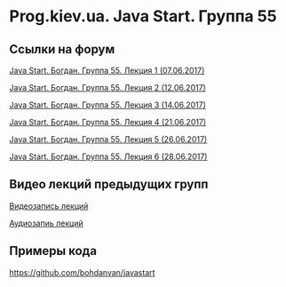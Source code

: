 Prog.kiev.ua. Java Start. Группа 55
===

## Cсылки на форум

[Java Start. Богдан. Группа 55. Лекция 1 (07.06.2017)](https://prog.kiev.ua/forum/index.php/topic,2955.0.html)

[Java Start. Богдан. Группа 55. Лекция 2 (12.06.2017)](https://prog.kiev.ua/forum/index.php/topic,2962.0.html)

[Java Start. Богдан. Группа 55. Лекция 3 (14.06.2017)](https://prog.kiev.ua/forum/index.php/topic,2968.0.html)

[Java Start. Богдан. Группа 55. Лекция 4 (21.06.2017)](https://prog.kiev.ua/forum/index.php/topic,2970.0.html)

[Java Start. Богдан. Группа 55. Лекция 5 (26.06.2017)](https://prog.kiev.ua/forum/index.php/topic,2988.0.html)

[Java Start. Богдан. Группа 55. Лекция 6 (28.06.2017)](https://prog.kiev.ua/forum/index.php/topic,2989.0.html)

## Видео лекций предыдущих групп

[Видеозапись лекций](https://mega.nz/#F!SRclnQQT)

[Аудиозапиь лекций](https://mega.nz/#F!GY8UjTBS)

## Примеры кода

https://github.com/bohdanvan/javastart
